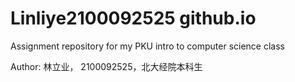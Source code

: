 # Linliye2100092525 github.io
Assignment repository for my PKU intro to computer science class

Author: 林立业， 2100092525，北大经院本科生
